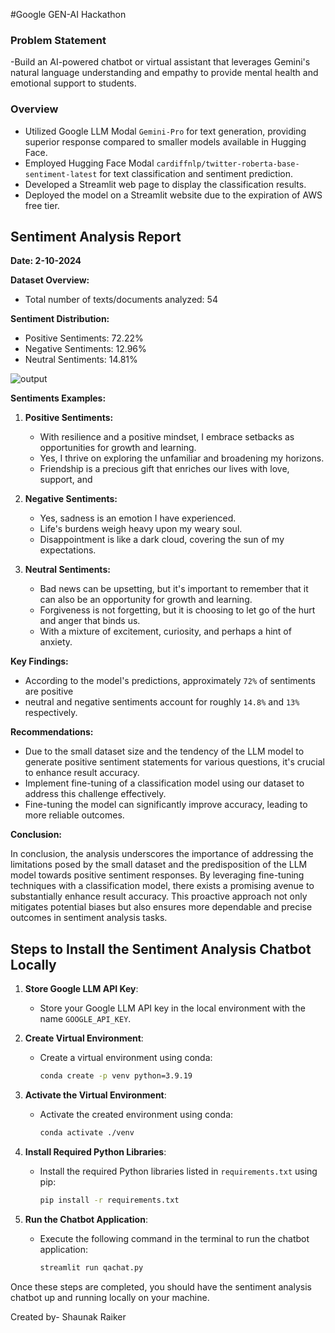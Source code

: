 #Google GEN-AI Hackathon
### Problem Statement
-Build an AI-powered chatbot or virtual assistant that leverages Gemini's natural language understanding and empathy to provide mental health and emotional support to students.

### Overview
- Utilized Google LLM Modal `Gemini-Pro` for text generation, providing superior response compared to smaller models available in Hugging Face.
- Employed Hugging Face Modal `cardiffnlp/twitter-roberta-base-sentiment-latest` for text classification and sentiment prediction.
- Developed a Streamlit web page to display the classification results.
- Deployed the model on a Streamlit website due to the expiration of AWS free tier.


## Sentiment Analysis Report

**Date: 2-10-2024**

**Dataset Overview:**

- Total number of texts/documents analyzed: 54

**Sentiment Distribution:**

- Positive Sentiments: 72.22%
- Negative Sentiments: 12.96%
- Neutral Sentiments: 14.81%
 
![output](https://github.com/shashank297/NLP_chatbot_sentiment/assets/67503481/9901e293-f5c5-4adb-825b-dff0c55ecc0a)



**Sentiments  Examples:**

1. **Positive Sentiments:**
   - With resilience and a positive mindset, I embrace setbacks as opportunities for growth and learning.
   - Yes, I thrive on exploring the unfamiliar and broadening my horizons.
   - Friendship is a precious gift that enriches our lives with love, support, and

2. **Negative Sentiments:**
   - Yes, sadness is an emotion I have experienced.
   - Life's burdens weigh heavy upon my weary soul.
   - Disappointment is like a dark cloud, covering the sun of my expectations.

3. **Neutral Sentiments:**
   - Bad news can be upsetting, but it's important to remember that it can also be an opportunity for growth and learning.
   - Forgiveness is not forgetting, but it is choosing to let go of the hurt and anger that binds us.
   - With a mixture of excitement, curiosity, and perhaps a hint of anxiety.

**Key Findings:**
- According to the model's predictions, approximately `72%` of sentiments are positive
- neutral and negative sentiments account for roughly `14.8%` and `13%` respectively.



**Recommendations:**

- Due to the small dataset size and the tendency of the LLM model to generate positive sentiment statements for various questions, it's crucial to enhance result accuracy.
- Implement fine-tuning of a classification model using our dataset to address this challenge effectively.
- Fine-tuning the model can significantly improve accuracy, leading to more reliable outcomes.

**Conclusion:**

In conclusion, the analysis underscores the importance of addressing the limitations posed by the small dataset and the predisposition of the LLM model towards positive sentiment responses. By leveraging fine-tuning techniques with a classification model, there exists a promising avenue to substantially enhance result accuracy. This proactive approach not only mitigates potential biases but also ensures more dependable and precise outcomes in sentiment analysis tasks.

## Steps to Install the Sentiment Analysis Chatbot Locally

1. **Store Google LLM API Key**: 
   - Store your Google LLM API key in the local environment with the name `GOOGLE_API_KEY`.

2. **Create Virtual Environment**: 
   - Create a virtual environment using conda:
     ```bash
     conda create -p venv python=3.9.19
     ```

3. **Activate the Virtual Environment**: 
   - Activate the created environment using conda:
     ```bash
     conda activate ./venv
     ```

4. **Install Required Python Libraries**: 
   - Install the required Python libraries listed in `requirements.txt` using pip:
     ```bash
     pip install -r requirements.txt
     ```

5. **Run the Chatbot Application**: 
   - Execute the following command in the terminal to run the chatbot application:
     ```bash
     streamlit run qachat.py
     ```

Once these steps are completed, you should have the sentiment analysis chatbot up and running locally on your machine.

Created by-
Shaunak Raiker

